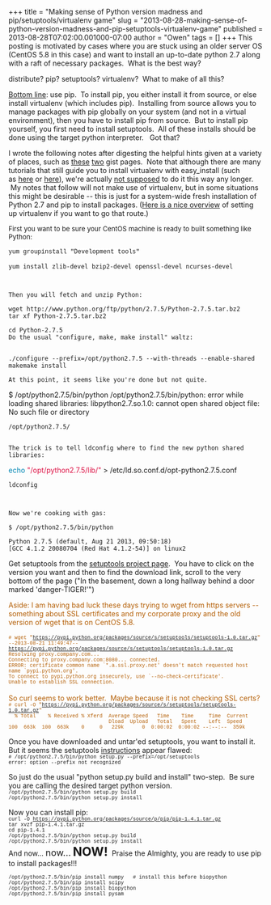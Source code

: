 +++
title = "Making sense of Python version madness and pip/setuptools/virtualenv game"
slug = "2013-08-28-making-sense-of-python-version-madness-and-pip-setuptools-virtualenv-game"
published = 2013-08-28T07:02:00.001000-07:00
author = "Owen"
tags = []
+++
This posting is motivated by cases where you are stuck using an older
server OS (CentOS 5.8 in this case) and want to install an up-to-date
python 2.7 along with a raft of necessary packages.  What is the best
way?  
  
distribute? pip? setuptools? virtualenv?  What to make of all this?  
  
[Bottom
line](http://stackoverflow.com/questions/3220404/why-use-pip-over-easy-install):
use pip.  To install pip, you either install it from source, or else
install virtualenv (which includes pip).  Installing from source allows
you to manage packages with pip globally on your system (and not in a
virtual environment), then you have to install pip from source.  But to
install pip yourself, you first need to install setuptools.  All of
these installs should be done using the target python interpreter.   Got
that?  
  
I wrote the following notes after digesting the helpful hints given at a
variety of places, such
as [these](https://gist.github.com/stantonk/4082043) [two](https://gist.github.com/mersilde/1372355) gist
pages.  Note that although there are many tutorials that still guide you
to install virtualenv with easy\_install (such
as [here](http://simononsoftware.com/virtualenv-tutorial/) or [here](http://iamzed.com/2009/05/07/a-primer-on-virtualenv/)),
we're actually [not
supposed](http://stackoverflow.com/questions/4324558/whats-the-proper-way-to-install-pip-virtualenv-and-distribute-for-python)
to do it this way any longer.  My notes that follow will not make use of
virtualenv, but in some situations this might be desirable -- this is
just for a system-wide fresh installation of Python 2.7 and pip to
install packages. ([Here is a nice
overview](http://dubroy.com/blog/so-you-want-to-install-a-python-package/)
of setting up virtualenv if you want to go that route.)  
  
<span style="font-size: small;">First you want to be sure your CentOS
machine is ready to built something like Python:</span>  
  
<span
style="background-color: white; font-family: Consolas, 'Liberation Mono', Courier, monospace; font-size: 12px; line-height: 16px;">yum
groupinstall </span><span class="s2"
style="background-color: white; font-family: Consolas, 'Liberation Mono', Courier, monospace; font-size: 12px; line-height: 16px;">"Development
tools"</span>  

    yum install zlib-devel bzip2-devel openssl-devel ncurses-devel



    Then you will fetch and unzip Python:

    wget http://www.python.org/ftp/python/2.7.5/Python-2.7.5.tar.bz2
    tar xf Python-2.7.5.tar.bz2 

    cd Python-2.7.5
    Do the usual "configure, make, make install" waltz:  

     
    ./configure --prefix=/opt/python2.7.5 --with-threads --enable-shared
    makemake install

    At this point, it seems like you're done but not quite.  

$ /opt/python2.7.5/bin/python /opt/python2.7.5/bin/python: error while
loading shared libraries: libpython2.7.so.1.0: cannot open shared object
file: No such file or directory

    /opt/python2.7.5/
     

    The trick is to tell ldconfig where to find the new python shared libraries:  

<span class="nb" style="color: #0086b3;">echo</span> <span class="s2"
style="color: #dd1144;">"/opt/python2.7.5/lib/"</span> &gt;
/etc/ld.so.conf.d/opt-python2.7.5.conf

    ldconfig 

     

    Now we're cooking with gas: 

    $ /opt/python2.7.5/bin/python 

    Python 2.7.5 (default, Aug 21 2013, 09:50:18) 
    [GCC 4.1.2 20080704 (Red Hat 4.1.2-54)] on linux2

  
Get setuptools from the [setuptools project
page](https://pypi.python.org/pypi/setuptools).  You have to click on
the version you want and then to find the download link, scroll to the
very bottom of the page ("In the basement, down a long hallway behind a
door marked 'danger-TIGER!'")  
  
<span style="color: #b45f06;">Aside: I am having bad luck these days
trying to wget from https servers -- something about SSL certificates
and my corporate proxy and the old version of wget that is on CentOS
5.8.</span>  
<span style="color: #b45f06;">  
</span><span style="font-size: x-small;"><span
style="color: #b45f06; font-family: &quot;Courier New&quot;,Courier,monospace;">\#
wget
"https://pypi.python.org/packages/source/s/setuptools/setuptools-1.0.tar.gz"  
--2013-08-21 11:49:47-- 
https://pypi.python.org/packages/source/s/setuptools/setuptools-1.0.tar.gz  
Resolving proxy.company.com... </span></span>  
<span style="font-size: x-small;"><span
style="color: #b45f06; font-family: &quot;Courier New&quot;,Courier,monospace;">Connecting
to proxy.company.com:8080... connected.  
ERROR: certificate common name \`\*.a.ssl.proxy.net' doesn't match
requested host name \`pypi.python.org'.  
To connect to pypi.python.org insecurely, use
\`--no-check-certificate'.  
Unable to establish SSL connection.</span></span>  
<span style="color: #b45f06;">  
</span><span style="color: #b45f06;">So curl seems to work better. 
Maybe because it is not checking SSL certs?</span>  
<span
style="font-family: &quot;Courier New&quot;,Courier,monospace;"><span
style="color: #b45f06; font-size: x-small;">\# curl -O
"https://pypi.python.org/packages/source/s/setuptools/setuptools-1.0.tar.gz"  
  % Total    % Received % Xferd  Average Speed   Time    Time     Time 
Current  
                                 Dload  Upload   Total   Spent    Left 
Speed  
100  663k  100  663k    0     0   229k      0  0:00:02  0:00:02
--:--:--  359k</span></span>  
  
Once you have downloaded and untar'ed setuptools, you want to install
it.  But it seems the setuptools
[instructions](https://pypi.python.org/pypi/setuptools/1.0#installation-instructions)
appear flawed:  
<span
style="font-family: &quot;Courier New&quot;,Courier,monospace;"><span
style="font-size: x-small;">\# /opt/python2.7.5/bin/python setup.py
--prefix=/opt/setuptools  
error: option --prefix not recognized</span></span>  
  
So just do the usual "python setup.py build and install" two-step.  Be
sure you are calling the desired target python version.  
<span
style="font-family: &quot;Courier New&quot;,Courier,monospace;"><span
style="font-size: x-small;">/opt/python2.7.5/bin/python setup.py
build</span></span>  
<span
style="font-family: &quot;Courier New&quot;,Courier,monospace;"><span
style="font-size: x-small;">/opt/python2.7.5/bin/python setup.py
install</span></span>  
  
Now you can install pip:  
<span
style="font-family: &quot;Courier New&quot;,Courier,monospace;"><span
style="font-size: x-small;">curl -O
https://pypi.python.org/packages/source/p/pip/pip-1.4.1.tar.gz  
tar xvzf pip-1.4.1.tar.gz  
cd pip-1.4.1  
/opt/python2.7.5/bin/python setup.py build  
/opt/python2.7.5/bin/python setup.py install</span></span>  
And now... <span style="font-size: large;">now...</span> **<span
style="font-size: x-large;">NOW!</span>**  Praise the Almighty, you are
ready to use pip to install packages!!!  
  
<span
style="font-family: &quot;Courier New&quot;,Courier,monospace;"><span
style="font-size: x-small;">/opt/python2.7.5/bin/pip install numpy   \#
install this before biopython</span></span>  
<span
style="font-family: &quot;Courier New&quot;,Courier,monospace;"><span
style="font-size: x-small;">/opt/python2.7.5/bin/pip install
scipy</span></span>  
<span
style="font-family: &quot;Courier New&quot;,Courier,monospace;"><span
style="font-size: x-small;">/opt/python2.7.5/bin/pip install
biopython</span></span>  
<span
style="font-family: &quot;Courier New&quot;,Courier,monospace;"><span
style="font-size: x-small;">/opt/python2.7.5/bin/pip install
pysam</span></span>
